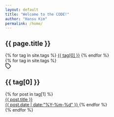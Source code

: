 ```yaml
---
layout: default
title: "Welcome to the CODE!"
author: "Hansu Kim"
permalink: /home/
---
```

   
<div class="tags">
  <div class="tags-header">
    <h2 class="tags-header-title">{{ page.title }}</h2>
    <div class="tags-header-line"></div>
  </div>
  <div class="tags-clouds">
    {% for tag in site.tags %}
    <a href="#{{ tag[0] }}">{{ tag[0] }}</a>
    {% endfor %}
  </div>
  {% for tag in site.tags %}
  <div class="tags-item" id="{{ tag[0] }}">
    <svg
      class="tags-item-icon"
      xmlns="http://www.w3.org/2000/svg"
      width="20"
      height="20"
      viewBox="0 0 24 24"
      fill="none"
      stroke="currentColor"
      stroke-width="2"
      stroke-linecap="round"
      stroke-linejoin="round"
      class="feather feather-tag"
    >
      <path
        d="M20.59 13.41l-7.17 7.17a2 2 0 0 1-2.83 0L2 12V2h10l8.59 8.59a2 2 0 0 1 0 2.82z"
      ></path>
      <line x1="7" y1="7" x2="7.01" y2="7"></line>
    </svg>
    <h2 class="tags-item-label">{{ tag[0] }}</h2>
    {% for post in tag[1] %}
    <a class="tags-post" href="{{ post.url | prepend: site.baseurl }}">
      <div>
        <span class="tags-post-title">{{ post.title }}</span>
        <div class="tags-post-line"></div>
      </div>
      <span class="tags-post-meta">
        <time datetime="{{ post.date }}">
          {{ post.date | date:"%Y-%m-%d" }}
        </time>
      </span>
    </a>
    {% endfor %}
  </div>
  {% endfor %}
</div>
